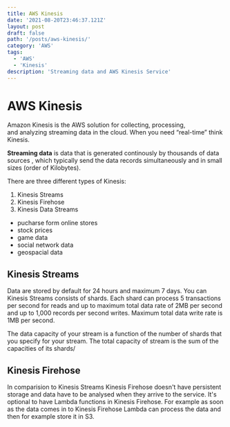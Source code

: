 ```yaml
---
title: AWS Kinesis
date: '2021-08-20T23:46:37.121Z'
layout: post
draft: false
path: '/posts/aws-kinesis/'
category: 'AWS'
tags:
  - 'AWS'
  - 'Kinesis'
description: 'Streaming data and AWS Kinesis Service'
---
```


# AWS Kinesis

Amazon Kinesis is the AWS solution for collecting, processing, and analyzing streaming data in the cloud. When you need “real-time” think Kinesis.

**Streaming data** is data that is generated continously by thousands of data sources , which typically send the data records simultaneously and in small sizes (order of Kilobytes).

There are three different types of Kinesis:

1.  Kinesis Streams
2.  Kinesis Firehose
3.  Kinesis Data Streams

- pucharse form online stores
- stock prices
- game data
- social network data
- geospacial data

## Kinesis Streams

Data are stored by default for 24 hours and maximum 7 days. You can
Kinesis Streams consists of shards. Each shard can process 5 transactions per second for reads and up to maximum total data rate of 2MB per second and up to 1,000 records per second writes. Maximum total data write rate is 1MB per second.

The data capacity of your stream is a function of the number of shards that you specify for your stream. The total capacity of stream is the sum of the capacities of its shards/

## Kinesis Firehose

In comparision to Kinesis Streams Kinesis Firehose doesn't have persistent storage and data have to be analysed when they arrive to the service. It's optional to have Lambda functions in Kinesis Firehose. For example as soon as the data comes in to Kinesis Firehose Lambda can process the data and then for example store it in S3.

#
